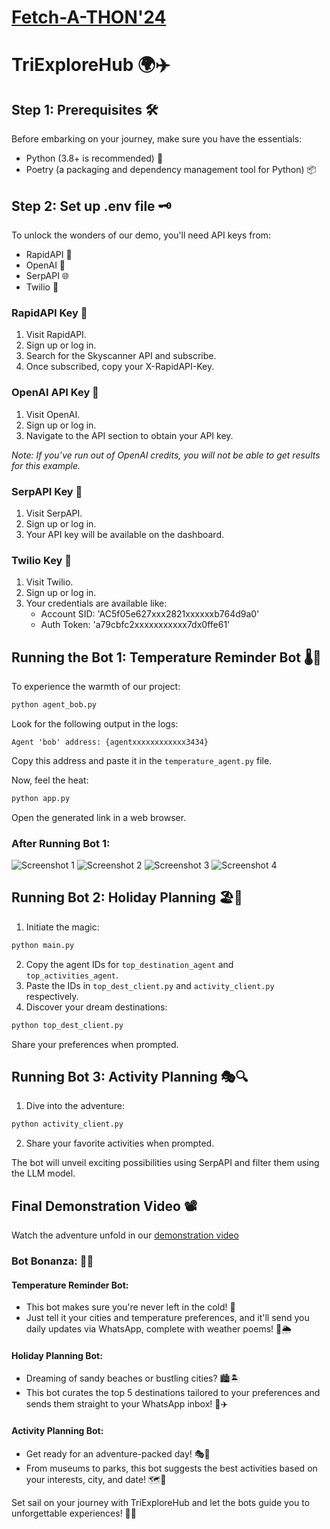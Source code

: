 # <u>Fetch-A-THON'24</u>

# TriExploreHub 🌍✈️

## Step 1: Prerequisites 🛠️
Before embarking on your journey, make sure you have the essentials:
- Python (3.8+ is recommended) 🐍
- Poetry (a packaging and dependency management tool for Python) 📦

## Step 2: Set up .env file 🗝️
To unlock the wonders of our demo, you'll need API keys from:
- RapidAPI 🚀
- OpenAI 🧠
- SerpAPI 🌐
- Twilio 📲

### RapidAPI Key 🔑
1. Visit RapidAPI.
2. Sign up or log in.
3. Search for the Skyscanner API and subscribe.
4. Once subscribed, copy your X-RapidAPI-Key.

### OpenAI API Key 🔑
1. Visit OpenAI.
2. Sign up or log in.
3. Navigate to the API section to obtain your API key.

*Note: If you’ve run out of OpenAI credits, you will not be able to get results for this example.*

### SerpAPI Key 🔑
1. Visit SerpAPI.
2. Sign up or log in.
3. Your API key will be available on the dashboard.

### Twilio Key 🔑
1. Visit Twilio.
2. Sign up or log in.
3. Your credentials are available like:
    - Account SID: 'AC5f05e627xxx2821xxxxxxb764d9a0'
    - Auth Token: 'a79cbfc2xxxxxxxxxxx7dx0ffe61'

## Running the Bot 1: Temperature Reminder Bot 🌡️📅
To experience the warmth of our project:
```bash
python agent_bob.py
```
Look for the following output in the logs:
```
Agent 'bob' address: {agentxxxxxxxxxxxx3434}
```
Copy this address and paste it in the `temperature_agent.py` file.

Now, feel the heat:
```bash
python app.py
```
Open the generated link in a web browser.

### After Running Bot 1:
![Screenshot 1](s1.png)
![Screenshot 2](s2.png)
![Screenshot 3](s3.png)
![Screenshot 4](Screenshot%202024-02-11%20065357.png)

## Running Bot 2: Holiday Planning 🏖️🎉
1. Initiate the magic:
```bash
python main.py
```
2. Copy the agent IDs for `top_destination_agent` and `top_activities_agent`.
3. Paste the IDs in `top_dest_client.py` and `activity_client.py` respectively.
4. Discover your dream destinations:
```bash
python top_dest_client.py
```
Share your preferences when prompted.

## Running Bot 3: Activity Planning 🎭🔍
1. Dive into the adventure:
```bash
python activity_client.py
```
2. Share your favorite activities when prompted.

The bot will unveil exciting possibilities using SerpAPI and filter them using the LLM model.

## Final Demonstration Video 📽️ 
Watch the adventure unfold in our [demonstration video](https://drive.google.com/file/d/1fjxnweBMUnTpDDmstQrwxJVA5lk0njI-/view?usp=sharing)

### Bot Bonanza: 🤖🎉

#### Temperature Reminder Bot:
- This bot makes sure you're never left in the cold! 🥶
- Just tell it your cities and temperature preferences, and it'll send you daily updates via WhatsApp, complete with weather poems! 📱🌦️

#### Holiday Planning Bot:
- Dreaming of sandy beaches or bustling cities? 🏙️🏝️
- This bot curates the top 5 destinations tailored to your preferences and sends them straight to your WhatsApp inbox! 📲✈️

#### Activity Planning Bot:
- Get ready for an adventure-packed day! 🎭🌟
- From museums to parks, this bot suggests the best activities based on your interests, city, and date! 🗺️🎉

Set sail on your journey with TriExploreHub and let the bots guide you to unforgettable experiences! 🚀🌟
